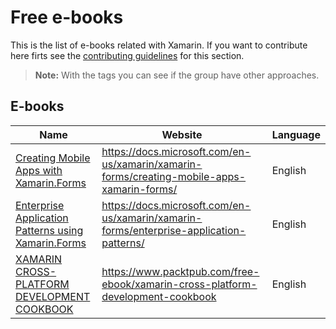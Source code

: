 # Free e-books

This is the list of e-books related with Xamarin. If you want to contribute here firts see the [contributing guidelines](contributing-guidelines.md) for this section.

> **Note:** With the tags you can see if the group have other approaches.

## E-books

Name | Website | Language
------------ | ------- | -------
[Creating Mobile Apps with Xamarin.Forms](e-book-profiles/creating-mobile-apps-with-xamarin-forms.md) | https://docs.microsoft.com/en-us/xamarin/xamarin-forms/creating-mobile-apps-xamarin-forms/ | English
[Enterprise Application Patterns using Xamarin.Forms](e-book-profiles/enterprise-application-patterns-using-xamarin-forms.md) | https://docs.microsoft.com/en-us/xamarin/xamarin-forms/enterprise-application-patterns/ | English
[XAMARIN CROSS-PLATFORM DEVELOPMENT COOKBOOK](e-book-profiles/XAMARIN-CROSS-PLATFORM-DEVELOPMENT-COOKBOOK.md) | https://www.packtpub.com/free-ebook/xamarin-cross-platform-development-cookbook | English